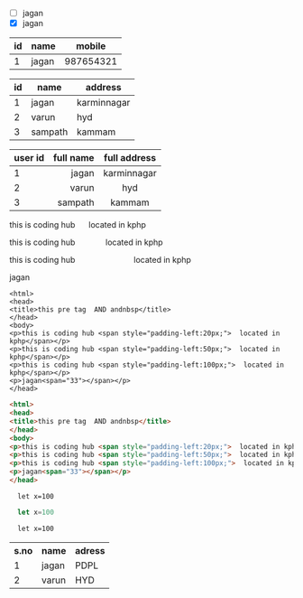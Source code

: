 - [ ] jagan
- [x] jagan

|id|name|mobile|
|---|----|---|
|1|jagan|987654321|


| id | name | address |
| --- |---- |--- |
| 1 | jagan | karminnagar |
| 2 | varun | hyd |
| 3 | sampath | kammam |

| user id | full name | full address |
| :---|----: |:---: |
| 1 | jagan | karminnagar |
| 2 | varun | hyd |
| 3 | sampath | kammam |



<html>
<head>
  <title>this pre tag  AND andnbsp</title>
</head>
<body>
  <p>this is coding hub <span style="padding-left:20px;">  located in kphp</span></p>
  <p>this is coding hub <span style="padding-left:50px;">  located in kphp</span></p>
  <p>this is coding hub <span style="padding-left:100px;">  located in kphp</span></p>
  <p>jagan<span="33"></span></p>
</head>


  ```
<html>
<head>
  <title>this pre tag  AND andnbsp</title>
</head>
<body>
  <p>this is coding hub <span style="padding-left:20px;">  located in kphp</span></p>
  <p>this is coding hub <span style="padding-left:50px;">  located in kphp</span></p>
  <p>this is coding hub <span style="padding-left:100px;">  located in kphp</span></p>
  <p>jagan<span="33"></span></p>
</head>
```


  ```html
<html>
<head>
  <title>this pre tag  AND andnbsp</title>
</head>
<body>
  <p>this is coding hub <span style="padding-left:20px;">  located in kphp</span></p>
  <p>this is coding hub <span style="padding-left:50px;">  located in kphp</span></p>
  <p>this is coding hub <span style="padding-left:100px;">  located in kphp</span></p>
  <p>jagan<span="33"></span></p>
</head>
```



```
  let x=100
```
```js
  let x=100
```
```css
  let x=100
```

<table>
  <tr>
     <th>s.no</th>
     <th>name</th>
     <th>adress</th>
  </tr>
  <tr>
    <td>1</td>
    <td>jagan</td>
    <td>PDPL</td>
  </tr>
  <tr>
    <td>2</td>
    <td>varun</td>
    <td>HYD</td>
  </tr>
</table>
